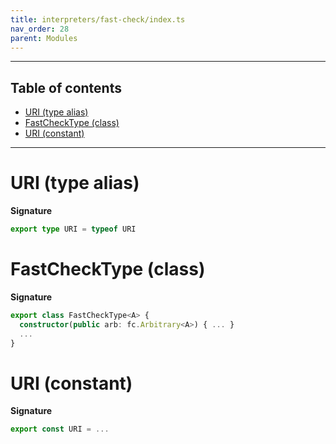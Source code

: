 ```yaml
---
title: interpreters/fast-check/index.ts
nav_order: 28
parent: Modules
---
```


---

<h2 class="text-delta">Table of contents</h2>

- [URI (type alias)](#uri-type-alias)
- [FastCheckType (class)](#fastchecktype-class)
- [URI (constant)](#uri-constant)

---

# URI (type alias)

**Signature**

```ts
export type URI = typeof URI
```

# FastCheckType (class)

**Signature**

```ts
export class FastCheckType<A> {
  constructor(public arb: fc.Arbitrary<A>) { ... }
  ...
}
```

# URI (constant)

**Signature**

```ts
export const URI = ...
```
